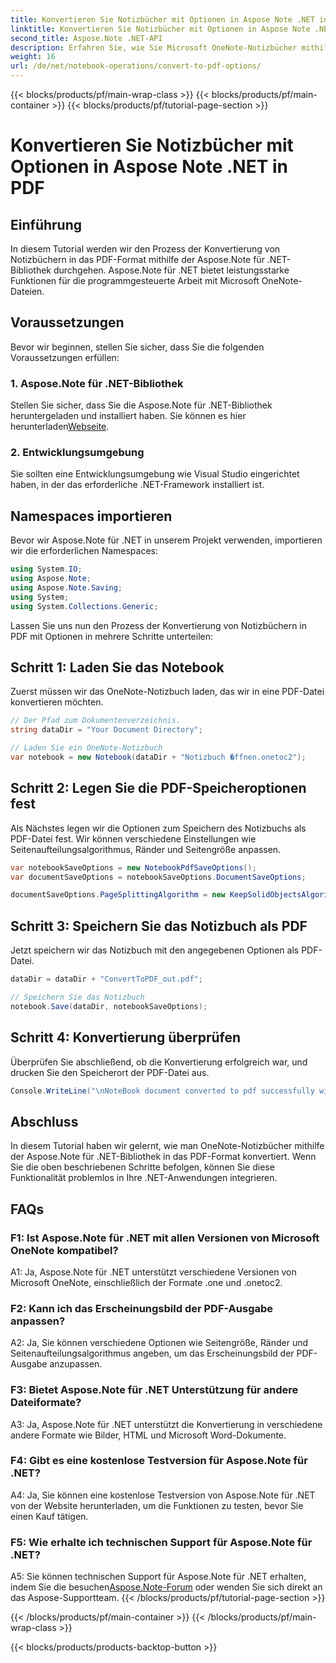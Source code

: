 ```yaml
---
title: Konvertieren Sie Notizbücher mit Optionen in Aspose Note .NET in PDF
linktitle: Konvertieren Sie Notizbücher mit Optionen in Aspose Note .NET in PDF
second_title: Aspose.Note .NET-API
description: Erfahren Sie, wie Sie Microsoft OneNote-Notizbücher mithilfe der Aspose.Note für .NET-Bibliothek mit anpassbaren Optionen in das PDF-Format konvertieren.
weight: 16
url: /de/net/notebook-operations/convert-to-pdf-options/
---
```


{{< blocks/products/pf/main-wrap-class >}}
{{< blocks/products/pf/main-container >}}
{{< blocks/products/pf/tutorial-page-section >}}

# Konvertieren Sie Notizbücher mit Optionen in Aspose Note .NET in PDF

## Einführung

In diesem Tutorial werden wir den Prozess der Konvertierung von Notizbüchern in das PDF-Format mithilfe der Aspose.Note für .NET-Bibliothek durchgehen. Aspose.Note für .NET bietet leistungsstarke Funktionen für die programmgesteuerte Arbeit mit Microsoft OneNote-Dateien.

## Voraussetzungen

Bevor wir beginnen, stellen Sie sicher, dass Sie die folgenden Voraussetzungen erfüllen:

### 1. Aspose.Note für .NET-Bibliothek
 Stellen Sie sicher, dass Sie die Aspose.Note für .NET-Bibliothek heruntergeladen und installiert haben. Sie können es hier herunterladen[Webseite](https://releases.aspose.com/note/net/).

### 2. Entwicklungsumgebung
Sie sollten eine Entwicklungsumgebung wie Visual Studio eingerichtet haben, in der das erforderliche .NET-Framework installiert ist.

## Namespaces importieren

Bevor wir Aspose.Note für .NET in unserem Projekt verwenden, importieren wir die erforderlichen Namespaces:

```csharp
using System.IO;
using Aspose.Note;
using Aspose.Note.Saving;
using System;
using System.Collections.Generic;
```

Lassen Sie uns nun den Prozess der Konvertierung von Notizbüchern in PDF mit Optionen in mehrere Schritte unterteilen:

## Schritt 1: Laden Sie das Notebook

Zuerst müssen wir das OneNote-Notizbuch laden, das wir in eine PDF-Datei konvertieren möchten.

```csharp
// Der Pfad zum Dokumentenverzeichnis.
string dataDir = "Your Document Directory";

// Laden Sie ein OneNote-Notizbuch
var notebook = new Notebook(dataDir + "Notizbuch �ffnen.onetoc2");
```

## Schritt 2: Legen Sie die PDF-Speicheroptionen fest

Als Nächstes legen wir die Optionen zum Speichern des Notizbuchs als PDF-Datei fest. Wir können verschiedene Einstellungen wie Seitenaufteilungsalgorithmus, Ränder und Seitengröße anpassen.

```csharp
var notebookSaveOptions = new NotebookPdfSaveOptions();
var documentSaveOptions = notebookSaveOptions.DocumentSaveOptions;

documentSaveOptions.PageSplittingAlgorithm = new KeepSolidObjectsAlgorithm();
```

## Schritt 3: Speichern Sie das Notizbuch als PDF

Jetzt speichern wir das Notizbuch mit den angegebenen Optionen als PDF-Datei.

```csharp
dataDir = dataDir + "ConvertToPDF_out.pdf";

// Speichern Sie das Notizbuch
notebook.Save(dataDir, notebookSaveOptions);
```

## Schritt 4: Konvertierung überprüfen

Überprüfen Sie abschließend, ob die Konvertierung erfolgreich war, und drucken Sie den Speicherort der PDF-Datei aus.

```csharp
Console.WriteLine("\nNoteBook document converted to pdf successfully with save options.\nFile saved at " + dataDir);
```

## Abschluss

In diesem Tutorial haben wir gelernt, wie man OneNote-Notizbücher mithilfe der Aspose.Note für .NET-Bibliothek in das PDF-Format konvertiert. Wenn Sie die oben beschriebenen Schritte befolgen, können Sie diese Funktionalität problemlos in Ihre .NET-Anwendungen integrieren.

## FAQs

### F1: Ist Aspose.Note für .NET mit allen Versionen von Microsoft OneNote kompatibel?

A1: Ja, Aspose.Note für .NET unterstützt verschiedene Versionen von Microsoft OneNote, einschließlich der Formate .one und .onetoc2.

### F2: Kann ich das Erscheinungsbild der PDF-Ausgabe anpassen?

A2: Ja, Sie können verschiedene Optionen wie Seitengröße, Ränder und Seitenaufteilungsalgorithmus angeben, um das Erscheinungsbild der PDF-Ausgabe anzupassen.

### F3: Bietet Aspose.Note für .NET Unterstützung für andere Dateiformate?

A3: Ja, Aspose.Note für .NET unterstützt die Konvertierung in verschiedene andere Formate wie Bilder, HTML und Microsoft Word-Dokumente.

### F4: Gibt es eine kostenlose Testversion für Aspose.Note für .NET?

A4: Ja, Sie können eine kostenlose Testversion von Aspose.Note für .NET von der Website herunterladen, um die Funktionen zu testen, bevor Sie einen Kauf tätigen.

### F5: Wie erhalte ich technischen Support für Aspose.Note für .NET?

 A5: Sie können technischen Support für Aspose.Note für .NET erhalten, indem Sie die besuchen[Aspose.Note-Forum](https://forum.aspose.com/c/note/28) oder wenden Sie sich direkt an das Aspose-Supportteam.
{{< /blocks/products/pf/tutorial-page-section >}}

{{< /blocks/products/pf/main-container >}}
{{< /blocks/products/pf/main-wrap-class >}}

{{< blocks/products/products-backtop-button >}}
